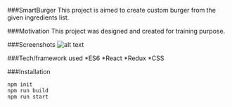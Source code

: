 ###SmartBurger
This project is aimed to create custom burger from the given ingredients list.

###Motivation
This project was designed and created for training purpose.

###Screenshots
![alt text](https://github.com/Viscontes/smart-burger/screenshots/MainPageIpad 'Main page on Ipad')

###Tech/framework used
*ES6
*React
*Redux
*CSS

###Installation

```
npm init
npm run build
npm run start
```
